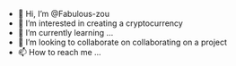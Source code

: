 - 👋 Hi, I’m @Fabulous-zou
- 👀 I’m interested in creating a cryptocurrency
- 🌱 I’m currently learning ...
- 💞️ I’m looking to collaborate on collaborating on a project
- 📫 How to reach me ...

<!---
Fabulous-zou/Fabulous-zou is a ✨ special ✨ repository because its `README.md` (this file) appears on your GitHub profile.
You can click the Preview link to take a look at your changes.
--->
